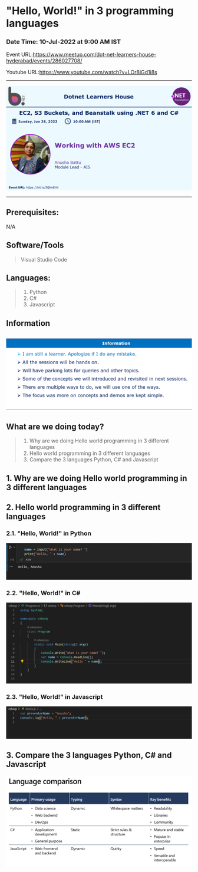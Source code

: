 # "Hello, World!" in 3 programming languages

### Date Time: 10-Jul-2022 at 9:00 AM IST

Event URL:https://www.meetup.com/dot-net-learners-house-hyderabad/events/286027708/

Youtube URL:https://www.youtube.com/watch?v=LOr8iGd1i8s

---

![Anusha|150x150](./Documents/Images/Anusha.PNG)

---

## Prerequisites:

N/A

## Software/Tools

> Visual Studio Code

## Languages:

> 1. Python
> 2. C#
> 3. Javascript

## Information

## ![Information | 100x100](./Documents/Images/Information.PNG)

## What are we doing today?

> 1. Why are we doing Hello world programming in 3 different languages
> 2. Hello world programming in 3 different languages
> 3. Compare the 3 languages Python, C# and Javascript

## 1. Why are we doing Hello world programming in 3 different languages

## 2. Hello world programming in 3 different languages

### 2.1. "Hello, World!" in Python

![HelloPython | 100x100](./Documents/Images/HelloPython.PNG)

### 2.2. "Hello, World!" in C#

![HelloCsharp | 100x100](./Documents/Images/HelloCsharp.PNG)

### 2.3. "Hello, World!" in Javascript

![HelloJavascript | 100x100](./Documents/Images/HelloJavascript.PNG)

## 3. Compare the 3 languages Python, C# and Javascript

![Compare | 100x100](./Documents/Images/Compare%203%20languages.PNG)
